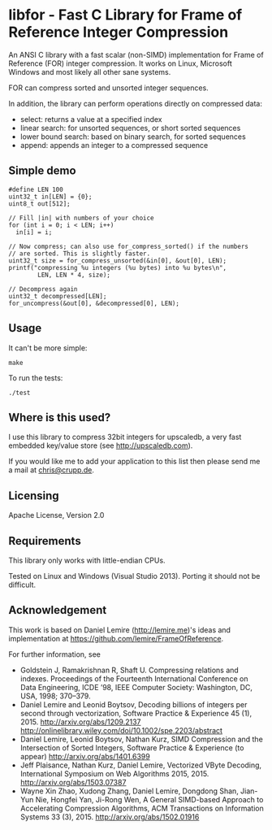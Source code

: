 libfor - Fast C Library for Frame of Reference Integer Compression
======================

An ANSI C library with a fast scalar (non-SIMD) implementation for
Frame of Reference (FOR) integer compression. It works on Linux,
Microsoft Windows and most likely all other sane systems.

FOR can compress sorted and unsorted integer sequences.

In addition, the library can perform operations directly on compressed data:

   * select: returns a value at a specified index
   * linear search: for unsorted sequences, or short sorted sequences
   * lower bound search: based on binary search, for sorted sequences
   * append: appends an integer to a compressed sequence

Simple demo
------------------------

    #define LEN 100
    uint32_t in[LEN] = {0};
    uint8_t out[512];

    // Fill |in| with numbers of your choice
    for (int i = 0; i < LEN; i++)
      in[i] = i;

    // Now compress; can also use for_compress_sorted() if the numbers
    // are sorted. This is slightly faster.
    uint32_t size = for_compress_unsorted(&in[0], &out[0], LEN);
    printf("compressing %u integers (%u bytes) into %u bytes\n",
            LEN, LEN * 4, size);
 
    // Decompress again
    uint32_t decompressed[LEN];
    for_uncompress(&out[0], &decompressed[0], LEN);

Usage
------------------------

It can't be more simple:

    make

To run the tests:

    ./test

Where is this used?
----------------------

I use this library to compress 32bit integers for upscaledb, a very
fast embedded key/value store (see http://upscaledb.com). 

If you would like me to add your application to this list then please send
me a mail at chris@crupp.de.

Licensing
------------------------

Apache License, Version 2.0

Requirements
------------------------

This library only works with little-endian CPUs.

Tested on Linux and Windows (Visual Studio 2013). Porting it should not
be difficult.

Acknowledgement
------------------------

This work is based on Daniel Lemire (http://lemire.me)'s ideas and
implementation at https://github.com/lemire/FrameOfReference.

For further information, see
* Goldstein J, Ramakrishnan R, Shaft U. Compressing relations and indexes. Proceedings of the Fourteenth International Conference on Data Engineering, ICDE ’98, IEEE Computer Society: Washington, DC, USA, 1998; 370–379.
* Daniel Lemire and Leonid Boytsov, Decoding billions of integers per second through vectorization, Software Practice & Experience 45 (1), 2015.  http://arxiv.org/abs/1209.2137 http://onlinelibrary.wiley.com/doi/10.1002/spe.2203/abstract
* Daniel Lemire, Leonid Boytsov, Nathan Kurz, SIMD Compression and the Intersection of Sorted Integers, Software Practice & Experience (to appear) http://arxiv.org/abs/1401.6399
* Jeff Plaisance, Nathan Kurz, Daniel Lemire, Vectorized VByte Decoding, International Symposium on Web Algorithms 2015, 2015. http://arxiv.org/abs/1503.07387
* Wayne Xin Zhao, Xudong Zhang, Daniel Lemire, Dongdong Shan, Jian-Yun Nie, Hongfei Yan, Ji-Rong Wen, A General SIMD-based Approach to Accelerating Compression Algorithms, ACM Transactions on Information Systems 33 (3), 2015. http://arxiv.org/abs/1502.01916


